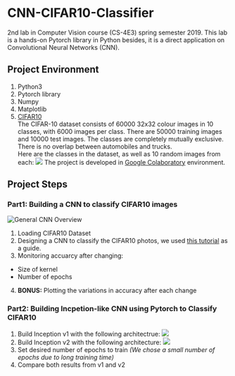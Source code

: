 # CNN-CIFAR10-Classifier

2nd lab in Computer Vision course (CS-4E3) spring semester 2019. This lab is a hands-on Pytorch library in Python besides, it is a direct application on Convolutional Neural Networks (CNN).

## Project Environment
1. Python3
2. Pytorch library
3. Numpy
4. Matplotlib
5. [CIFAR10](https://www.cs.toronto.edu/~kriz/cifar.html)
<br>The CIFAR-10 dataset consists of 60000 32x32 colour images in 10 classes, with 6000 images per class. There are 50000 training images and 10000 test images. 
The classes are completely mutually exclusive. There is no overlap between automobiles and trucks.
<br>Here are the classes in the dataset, as well as 10 random images from each:
![](https://i.ibb.co/dBDz9DV/Screen-Shot-2019-04-01-at-11-12-28-PM.png)
The project is developed in [Google Colaboratory](https://colab.research.google.com/notebooks/welcome.ipynb) environment.

## Project Steps
### Part1: Building a CNN to classify CIFAR10 images
![General CNN Overview](https://i.ibb.co/mbfthdt/Screen-Shot-2019-04-01-at-11-09-26-PM.png)
1. Loading CIFAR10 Dataset
2. Designing a CNN to classify the CIFAR10 photos, we used [this tutorial](https://pytorch.org/tutorials/beginner/blitz/neural_networks_tutorial.html) as a guide.
3. Monitoring accuarcy after changing:  
- Size of kernel
- Number of epochs
4. **BONUS:** Plotting the variations in accuracy after each change

### Part2: Building Incpetion-like CNN using Pytorch to Classify CIFAR10

1. Build Inception v1 with the following architectrue:
![](https://i.ibb.co/Svz2DpV/Screen-Shot-2019-04-01-at-11-23-28-PM.png)
2. Build Inception v2 with the following architecture:
![](https://i.ibb.co/rmbCwPT/Screen-Shot-2019-04-01-at-11-23-52-PM.png)
3. Set desired number of epochs to train *(We chose a small number of epochs due to long training time)*
4. Compare both results from v1 and v2
